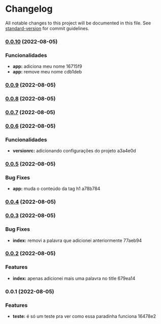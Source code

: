 # Changelog

All notable changes to this project will be documented in this file. See [standard-version](https://github.com/conventional-changelog/standard-version) for commit guidelines.

### [0.0.10](///compare/v0.0.9...v0.0.10) (2022-08-05)


### Funcionalidades

* **app:** adiciona meu nome 16715f9
* **app:** remove meu nome cdb1deb

### [0.0.9](///compare/v0.0.8...v0.0.9) (2022-08-05)

### [0.0.8](///compare/v0.0.7...v0.0.8) (2022-08-05)

### [0.0.7](///compare/v0.0.6...v0.0.7) (2022-08-05)

### [0.0.6](///compare/v0.0.5...v0.0.6) (2022-08-05)


### Funcionalidades

* **versionrc:** adicionando configurações do projeto a3a4e0d

### [0.0.5](///compare/v0.0.4...v0.0.5) (2022-08-05)


### Bug Fixes

* **app:** muda o conteúdo da tag h1 a78b784

### [0.0.4](///compare/v0.0.3...v0.0.4) (2022-08-05)

### [0.0.3](///compare/v0.0.2...v0.0.3) (2022-08-05)


### Bug Fixes

* **index:** removi a palavra que adicionei anteriormente 77aeb94

### [0.0.2](///compare/v0.0.1...v0.0.2) (2022-08-05)


### Features

* **index:** apenas adicionei mais uma palavra no title 679ea14

### 0.0.1 (2022-08-05)


### Features

* **teste:** é só um teste pra ver como essa paradinha funciona 16478e2
